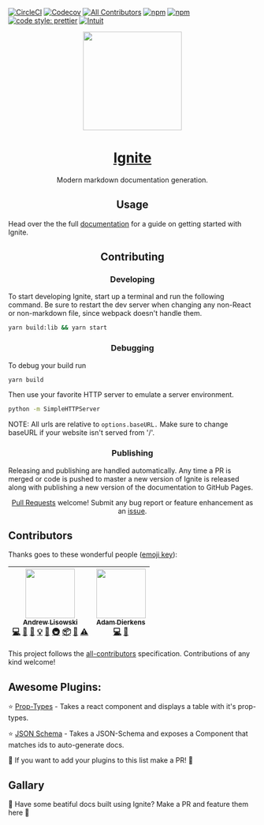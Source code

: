 [![CircleCI](https://img.shields.io/circleci/project/github/intuit/Ignite/master.svg?style=for-the-badge)](https://circleci.com/gh/intuit/Ignite) [![Codecov](https://img.shields.io/codecov/c/github/intuit/ignite.svg?style=for-the-badge)](https://codecov.io/gh/intuit/ignite)
[![All Contributors](https://img.shields.io/badge/all_contributors-2-orange.svg?style=for-the-badge)](#contributors)
[![npm](https://img.shields.io/npm/v/ignite.svg?style=for-the-badge)](https://www.npmjs.com/package/ignite)
[![npm](https://img.shields.io/npm/dt/ignite.svg?style=for-the-badge)](https://www.npmjs.com/package/ignite) [![code style: prettier](https://img.shields.io/badge/code_style-prettier-ff69b4.svg?style=for-the-badge)](https://github.com/prettier/prettier) [![Intuit](https://img.shields.io/badge/Created%20by-Intuit-blue.svg?style=for-the-badge)](https://www.intuit.com/)

<div align="center">
  <a href="https://intuit.github.io/Ignite/">
    <img width="200" height="200"
      src="https://s3.amazonaws.com/pix.iemoji.com/images/emoji/apple/ios-11/256/fire.png">
  </a>
  <h1>
    <a href="https://intuit.github.io/Ignite/">
      Ignite
    </a>
  </h1>
  <p>Modern markdown documentation generation.</p>
</div>

<h2 align="center">Usage</h2>

Head over the the full [documentation](https://intuit.github.io/Ignite/) for a guide on getting started with Ignite.

<h2 align="center">Contributing</h2>

<h3 align="center">Developing</h2>

To start developing Ignite, start up a terminal and run the following command. Be sure to restart the dev server when changing any non-React or non-markdown file, since webpack doesn't handle them.

```bash
yarn build:lib && yarn start
```

<h3 align="center">Debugging</h3>

To debug your build run

```bash
yarn build
```

Then use your favorite HTTP server to emulate a server environment.

```bash
python -m SimpleHTTPServer
```

NOTE: All urls are relative to `options.baseURL.` Make sure to change baseURL if your website isn't served from '/'.

<h3 align="center">Publishing</h2>

Releasing and publishing are handled automatically. Any time a PR is merged or code is pushed to master a new version of Ignite is released along with publishing a new version of the documentation to GitHub Pages.

<p align="center">
  <a href="https://github.com/intuit/Ignite/pulls">Pull Requests</a> welcome! Submit any bug report or feature enhancement as an
  <a href="https://github.com/intuit/Ignite/issues">issue</a>.
</p>

## Contributors

Thanks goes to these wonderful people ([emoji key](https://github.com/kentcdodds/all-contributors#emoji-key)):

<!-- ALL-CONTRIBUTORS-LIST:START - Do not remove or modify this section -->
<!-- prettier-ignore -->
| [<img src="https://avatars3.githubusercontent.com/u/1192452?v=4" width="100px;"/><br /><sub><b>Andrew Lisowski</b></sub>](http://hipstersmoothie.com)<br />[💻](https://github.com/Intuit/Ignite/commits?author=hipstersmoothie "Code") [🎨](#design-hipstersmoothie "Design") [📖](https://github.com/Intuit/Ignite/commits?author=hipstersmoothie "Documentation") [💡](#example-hipstersmoothie "Examples") [🤔](#ideas-hipstersmoothie "Ideas, Planning, & Feedback") [🚇](#infra-hipstersmoothie "Infrastructure (Hosting, Build-Tools, etc)") [📦](#platform-hipstersmoothie "Packaging/porting to new platform") [👀](#review-hipstersmoothie "Reviewed Pull Requests") [⚠️](https://github.com/Intuit/Ignite/commits?author=hipstersmoothie "Tests") | [<img src="https://avatars1.githubusercontent.com/u/13004162?v=4" width="100px;"/><br /><sub><b>Adam Dierkens</b></sub>](https://adamdierkens.com)<br />[💻](https://github.com/Intuit/Ignite/commits?author=adierkens "Code") [🤔](#ideas-adierkens "Ideas, Planning, & Feedback") |
| :---: | :---: |

<!-- ALL-CONTRIBUTORS-LIST:END -->

This project follows the [all-contributors](https://github.com/kentcdodds/all-contributors) specification. Contributions of any kind welcome!

## Awesome Plugins:

:star: [Prop-Types](https://github.com/hipstersmoothie/ignite-plugin-prop-types) - Takes a react component and displays a table with it's prop-types.

:star: [JSON Schema](https://github.com/hipstersmoothie/ignite-plugin-json-schema) - Takes a JSON-Schema and exposes a Component that matches ids to auto-generate docs.

:rocket: If you want to add your plugins to this list make a PR! :rocket:

## Gallary

:nail_care: Have some beatiful docs built using Ignite? Make a PR and feature them here :nail_care:
